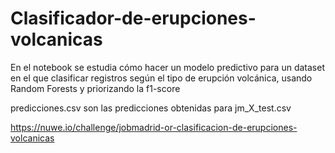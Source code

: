 # Clasificador-de-erupciones-volcanicas

En el notebook se estudia cómo hacer un modelo predictivo para un dataset en el que clasificar registros según el tipo de erupción volcánica, usando Random Forests y priorizando la f1-score

predicciones.csv son las predicciones obtenidas para jm_X_test.csv


https://nuwe.io/challenge/jobmadrid-or-clasificacion-de-erupciones-volcanicas

